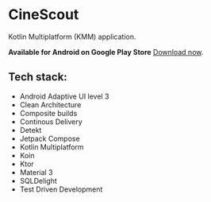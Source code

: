 # CineScout

Kotlin Multiplatform (KMM) application.

**Available for Android on Google Play Store** [Download now](https://play.google.com/store/apps/details?id=studio.forface.cinescout2).

## Tech stack:
- Android Adaptive UI level 3
- Clean Architecture
- Composite builds
- Continous Delivery
- Detekt
- Jetpack Compose
- Kotlin Multiplatform
- Koin
- Ktor
- Material 3
- SQLDelight
- Test Driven Development
